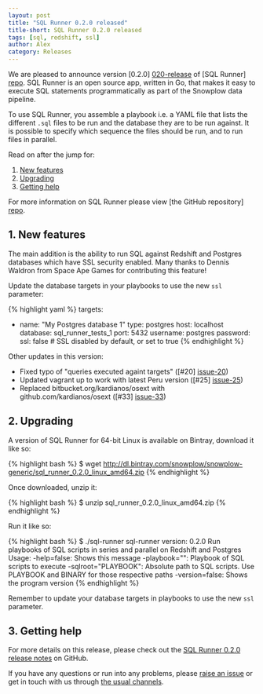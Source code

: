 ```yaml
---
layout: post
title: "SQL Runner 0.2.0 released"
title-short: SQL Runner 0.2.0 released
tags: [sql, redshift, ssl]
author: Alex
category: Releases
---
```


We are pleased to announce version [0.2.0] [020-release] of [SQL Runner] [repo]. SQL Runner is an open source app, written in Go, that makes it easy to execute SQL statements programmatically as part of the Snowplow data pipeline.

To use SQL Runner, you assemble a playbook i.e. a YAML file that lists the different `.sql` files to be run and the database they are to be run against. It is possible to specify which sequence the files should be run, and to run files in parallel.

Read on after the jump for:

1. [New features](/blog/2015/09/13/sql-runner-0.2.0-released/#new-features)
2. [Upgrading](/blog/2015/09/13/sql-runner-0.2.0-released/#upgrading)
3. [Getting help](/blog/2015/09/03/sql-runner-0.2.0-released/#help)

<!--more-->

For more information on SQL Runner please view [the GitHub repository] [repo].

<h2 id="new-features">1. New features</h2>

The main addition is the ability to run SQL against Redshift and Postgres databases which have SSL security enabled. Many thanks to Dennis Waldron from Space Ape Games for contributing this feature!

Update the database targets in your playbooks to use the new `ssl` parameter:

{% highlight yaml %}
targets:
  - name: "My Postgres database 1"
    type: postgres
    host: localhost
    database: sql_runner_tests_1
    port: 5432
    username: postgres
    password:
    ssl: false # SSL disabled by default, or set to true
{% endhighlight %}

Other updates in this version:

* Fixed typo of "queries executed againt targets" ([#20] [issue-20])
* Updated vagrant up to work with latest Peru version ([#25] [issue-25])
* Replaced bitbucket.org/kardianos/osext with github.com/kardianos/osext ([#33] [issue-33])

<h2 id="upgrading">2. Upgrading</h2>

A version of SQL Runner for 64-bit Linux is available on Bintray, download it like so:

{% highlight bash %}
$ wget http://dl.bintray.com/snowplow/snowplow-generic/sql_runner_0.2.0_linux_amd64.zip
{% endhighlight %}

Once downloaded, unzip it:

{% highlight bash %}
$ unzip sql_runner_0.2.0_linux_amd64.zip
{% endhighlight %}

Run it like so:

{% highlight bash %}
$ ./sql-runner
sql-runner version: 0.2.0
Run playbooks of SQL scripts in series and parallel on Redshift and Postgres
Usage:
  -help=false: Shows this message
  -playbook="": Playbook of SQL scripts to execute
  -sqlroot="PLAYBOOK": Absolute path to SQL scripts. Use PLAYBOOK and BINARY for those respective paths
  -version=false: Shows the program version
{% endhighlight %}

Remember to update your database targets in playbooks to use the new `ssl` parameter.

<h2 id="help">3. Getting help</h2>

For more details on this release, please check out the [SQL Runner 0.2.0 release notes][020-release] on GitHub.

If you have any questions or run into any problems, please [raise an issue][issues] or get in touch with us through [the usual channels][talk-to-us].

[repo]: https://github.com/snowplow/sql-runner
[issue-20]: https://github.com/snowplow/sql-runner/issues/20
[issue-25]: https://github.com/snowplow/sql-runner/issues/25
[issue-33]: https://github.com/snowplow/sql-runner/issues/33
[issues]: https://github.com/snowplow/sql-runner/issues

[020-release]: https://github.com/snowplow/sql-runner/releases/tag/0.2.0

[talk-to-us]: https://github.com/snowplow/snowplow/wiki/Talk-to-us
